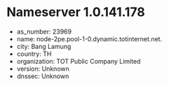 # Nameserver 1.0.141.178

* as_number: 23969
* name: node-2pe.pool-1-0.dynamic.totinternet.net.
* city: Bang Lamung
* country: TH
* organization: TOT Public Company Limited
* version: Unknown
* dnssec: Unknown
